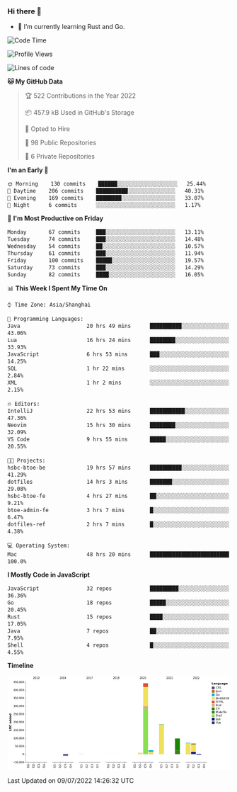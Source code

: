 ### Hi there 👋

- 🌱 I’m currently learning Rust and Go.

<!--START_SECTION:waka-->
![Code Time](http://img.shields.io/badge/Code%20Time-551%20hrs%2026%20mins-blue)

![Profile Views](http://img.shields.io/badge/Profile%20Views-0-blue)

![Lines of code](https://img.shields.io/badge/From%20Hello%20World%20I%27ve%20Written-895%20Thousand%20lines%20of%20code-blue)

**🐱 My GitHub Data** 

> 🏆 522 Contributions in the Year 2022
 > 
> 📦 457.9 kB Used in GitHub's Storage 
 > 
> 💼 Opted to Hire
 > 
> 📜 98 Public Repositories 
 > 
> 🔑 6 Private Repositories  
 > 
**I'm an Early 🐤** 

```text
🌞 Morning    130 commits    ██████░░░░░░░░░░░░░░░░░░░   25.44% 
🌆 Daytime    206 commits    ██████████░░░░░░░░░░░░░░░   40.31% 
🌃 Evening    169 commits    ████████░░░░░░░░░░░░░░░░░   33.07% 
🌙 Night      6 commits      ░░░░░░░░░░░░░░░░░░░░░░░░░   1.17%

```
📅 **I'm Most Productive on Friday** 

```text
Monday       67 commits     ███░░░░░░░░░░░░░░░░░░░░░░   13.11% 
Tuesday      74 commits     ███░░░░░░░░░░░░░░░░░░░░░░   14.48% 
Wednesday    54 commits     ██░░░░░░░░░░░░░░░░░░░░░░░   10.57% 
Thursday     61 commits     ███░░░░░░░░░░░░░░░░░░░░░░   11.94% 
Friday       100 commits    █████░░░░░░░░░░░░░░░░░░░░   19.57% 
Saturday     73 commits     ███░░░░░░░░░░░░░░░░░░░░░░   14.29% 
Sunday       82 commits     ████░░░░░░░░░░░░░░░░░░░░░   16.05%

```


📊 **This Week I Spent My Time On** 

```text
⌚︎ Time Zone: Asia/Shanghai

💬 Programming Languages: 
Java                     20 hrs 49 mins      ██████████░░░░░░░░░░░░░░░   43.06% 
Lua                      16 hrs 24 mins      ████████░░░░░░░░░░░░░░░░░   33.93% 
JavaScript               6 hrs 53 mins       ███░░░░░░░░░░░░░░░░░░░░░░   14.25% 
SQL                      1 hr 22 mins        ░░░░░░░░░░░░░░░░░░░░░░░░░   2.84% 
XML                      1 hr 2 mins         ░░░░░░░░░░░░░░░░░░░░░░░░░   2.15%

🔥 Editors: 
IntelliJ                 22 hrs 53 mins      ███████████░░░░░░░░░░░░░░   47.36% 
Neovim                   15 hrs 30 mins      ████████░░░░░░░░░░░░░░░░░   32.09% 
VS Code                  9 hrs 55 mins       █████░░░░░░░░░░░░░░░░░░░░   20.55%

🐱‍💻 Projects: 
hsbc-btoe-be             19 hrs 57 mins      ██████████░░░░░░░░░░░░░░░   41.29% 
dotfiles                 14 hrs 3 mins       ███████░░░░░░░░░░░░░░░░░░   29.08% 
hsbc-btoe-fe             4 hrs 27 mins       ██░░░░░░░░░░░░░░░░░░░░░░░   9.21% 
btoe-admin-fe            3 hrs 7 mins        █░░░░░░░░░░░░░░░░░░░░░░░░   6.47% 
dotfiles-ref             2 hrs 7 mins        █░░░░░░░░░░░░░░░░░░░░░░░░   4.38%

💻 Operating System: 
Mac                      48 hrs 20 mins      █████████████████████████   100.0%

```

**I Mostly Code in JavaScript** 

```text
JavaScript               32 repos            █████████░░░░░░░░░░░░░░░░   36.36% 
Go                       18 repos            █████░░░░░░░░░░░░░░░░░░░░   20.45% 
Rust                     15 repos            ████░░░░░░░░░░░░░░░░░░░░░   17.05% 
Java                     7 repos             ██░░░░░░░░░░░░░░░░░░░░░░░   7.95% 
Shell                    4 repos             █░░░░░░░░░░░░░░░░░░░░░░░░   4.55%

```


**Timeline**

![Chart not found](https://raw.githubusercontent.com/elton/elton/main/charts/bar_graph.png) 


 Last Updated on 09/07/2022 14:26:32 UTC
<!--END_SECTION:waka-->

<!--
**elton/elton** is a ✨ _special_ ✨ repository because its `README.md` (this file) appears on your GitHub profile.

Here are some ideas to get you started:

- 🔭 I’m currently working on ...
- 🌱 I’m currently learning ...
- 👯 I’m looking to collaborate on ...
- 🤔 I’m looking for help with ...
- 💬 Ask me about ...
- 📫 How to reach me: ...
- 😄 Pronouns: ...
- ⚡ Fun fact: ...
-->
